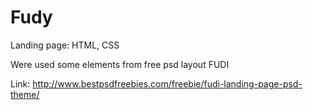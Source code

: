 # Fudy
Landing page: HTML, CSS


Were used some elements from free psd layout FUDI 

Link: http://www.bestpsdfreebies.com/freebie/fudi-landing-page-psd-theme/
